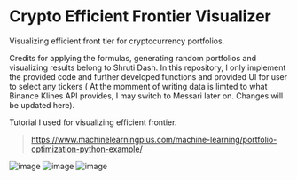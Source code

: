 # Crypto Efficient Frontier Visualizer 
 Visualizing efficient front tier for cryptocurrency portfolios. 
 
Credits for applying the formulas, generating random portfolios and visualizing results belong to Shruti Dash. In this repository, I only implement the provided code and further developed functions and provided UI for user to select any tickers  ( At the momment of writing data is limted to what Binance Klines API provides, I may switch to Messari later on. Changes will be updated here).

Tutorial I used for visualizing efficient frontier. 
> https://www.machinelearningplus.com/machine-learning/portfolio-optimization-python-example/

![image](https://user-images.githubusercontent.com/26731565/140494650-35b3a02a-99ff-461d-8e31-38c0eec898ab.png)
![image](https://user-images.githubusercontent.com/26731565/140603860-f89340f2-780b-430f-ac84-d3b10a21b0b2.png)
![image](https://user-images.githubusercontent.com/26731565/140603870-ee68fbf4-5638-4466-85e6-1f514df8632f.png)
